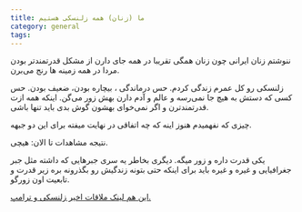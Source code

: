 ```yaml
---
title: ما (زنان) همه زلنسکی هستیم  
category: general
tags:  
---
```




ننوشتم زنان ایرانی چون زنان همگی تقریبا در همه جای دارن از مشکل قدرتمندتر بودن مردا در همه زمینه ها رنج می‌برن.

زلنسکی رو کل عمرم زندگی کردم. حس درماندگی ، بیچاره بودن، ضعیف بودن. حس کسی که دستش به هیچ جا نمی‌رسه و عالم و آدم دارن بهش زور می‌گن. اینکه همه ازت قدرتمندترن و اگر نمی‌خوای بهشون گوش بدی باید تنها باشی. 

چیزی که نفهمیدم هنوز اینه که چه اتفاقی در نهایت میفته برای این دو جبهه. 

نتیجه مشاهدات تا الان: هیچی. 

یکی قدرت داره و زور میگه. دیگری بخاطر یه سری جبرهایی که داشته مثل جبر جغرافیایی و غیره و غیره باید برای اینکه حتی بتونه زندگیش رو بگذرونه بره زیر قدرت و تابعیت اون زورگو. 


[این هم لینک ملاقات اخیر زلنسکی و ترامپ.](https://youtu.be/7pxbGjvcdyY?si=gs6hq2RJixgDRwhL)